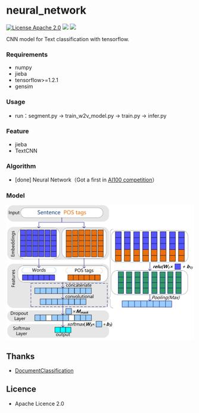 # neural_network
[![License Apache 2.0](https://img.shields.io/badge/license-Apache%202.0-blue.svg)](https://github.com/deepmipt/DeepPavlov/blob/master/LICENSE) ![](https://img.shields.io/badge/Language-Python-blue.svg) ![](https://img.shields.io/badge/Python-3.X-red.svg)

CNN model for Text classification with tensorflow.

### Requirements
* numpy
* jieba
* tensorflow>=1.2.1
* gensim


### Usage
* run：segment.py -> train_w2v_model.py -> train.py -> infer.py


### Feature
   - jieba
   - TextCNN

### Algorithm
  - [done] Neural Network（Got a first in [AI100 competition](http://www.sohu.com/a/145430472_697750)）

### Model
![](model.png)

## Thanks
  - [DocumentClassification](https://github.com/liu-nlper/DocumentClassification)

## Licence
  - Apache Licence 2.0